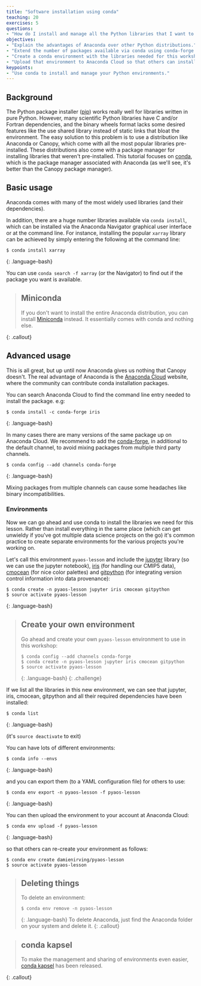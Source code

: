 ```yaml
---
title: "Software installation using conda"
teaching: 20
exercises: 5
questions:
- "How do I install and manage all the Python libraries that I want to use?"
objectives:
- "Explain the advantages of Anaconda over other Python distributions."
- "Extend the number of packages available via conda using conda-forge."
- "Create a conda environment with the libraries needed for this workshop."
- "Upload that environment to Anaconda Cloud so that others can install it." 
keypoints:
- "Use conda to install and manage your Python environments."
---
```


## Background

The Python package installer ([pip](https://pip.pypa.io)) works really well for libraries written in pure Python.
However, many scientific Python libraries have C and/or Fortran dependencies,
and the binary wheels format lacks some desired features like the use shared library instead of static links that bloat the environment.
The easy solution to this problem is to use a distribution like Anaconda or Canopy, 
which come with all the most popular libraries pre-installed.
These distributions also come with a package manager for installing libraries that weren't pre-installed.
This tutorial focuses on [conda](https://conda.io/docs/),
which is the package manager associated with Anaconda
(as we'll see, it's better than the Canopy package manager).

## Basic usage

Anaconda comes with many of the most widely used libraries (and their dependencies).

In addition, there are a huge number libraries available via `conda install`,
which can be installed via the Anaconda Navigator graphical user interface or at the command line.
For instance, installing the popular `xarray` library can be achieved
by simply entering the following at the command line:
~~~
$ conda install xarray
~~~
{: .language-bash}

You can use `conda search -f xarray` (or the Navigator)
to find out if the package you want is available.

> ## Miniconda
>
> If you don't want to install the entire Anaconda distribution,
> you can install [Miniconda](http://conda.pydata.org/miniconda.html) instead.
> It essentially comes with conda and nothing else.
>
{: .callout}


## Advanced usage

This is all great, but up until now Anaconda gives us nothing that Canopy doesn't.
The real advantage of Anaconda is the [Anaconda Cloud](https://anaconda.org) website,
where the community can contribute conda installation packages.

You can search Anaconda Cloud
to find the command line entry needed to install the package. e.g:
~~~
$ conda install -c conda-forge iris
~~~
{: .language-bash}

In many cases there are many versions of the same package up on Anaconda Cloud.
We recommend to add the  [conda-forge](https://conda-forge.github.io/),
in additional to the default channel, to avoid mixing packages from multiple third party channels.
~~~
$ conda config --add channels conda-forge
~~~
{: .language-bash}


Mixing packages from multiple channels can cause some headaches like binary incompatibilities.

### Environments

Now we can go ahead and use conda to install the libraries we need for this lesson.
Rather than install everything in the same place
(which can get unwieldy if you've got multiple data science projects on the go)
it's common practice to create separate environments
for the various projects you're working on.

Let's call this environment `pyaos-lesson`
and include the [jupyter](https://jupyter.org/) library (so we can use the jupyter notebook),
[iris](http://scitools.org.uk/iris/) (for handling our CMIP5 data),
[cmocean](http://matplotlib.org/cmocean/) (for nice color palettes) and 
[gitpython](http://gitpython.readthedocs.io)
(for integrating version control information into data provenance):

~~~
$ conda create -n pyaos-lesson jupyter iris cmocean gitpython
$ source activate pyaos-lesson
~~~
{: .language-bash}

> ## Create your own environment
>
> Go ahead and create your own `pyaos-lesson` environment to use in this workshop:
> ~~~
> $ conda config --add channels conda-forge
> $ conda create -n pyaos-lesson jupyter iris cmocean gitpython
> $ source activate pyaos-lesson
> ~~~
> {: .language-bash}
{: .challenge}

If we list all the libraries in this new environment,
we can see that jupyter, iris, cmocean, gitpython
and all their required dependencies have been installed:

~~~
$ conda list
~~~
{: .language-bash}

(it's `source deactivate` to exit)

You can have lots of different environments:

~~~
$ conda info --envs
~~~
{: .language-bash}

and you can export them (to a YAML configuration file) for others to use:

~~~
$ conda env export -n pyaos-lesson -f pyaos-lesson
~~~
{: .language-bash}

You can then upload the environment to your account at Anaconda Cloud:

~~~
$ conda env upload -f pyaos-lesson
~~~
{: .language-bash}

so that others can re-create your environment as follows:

~~~
$ conda env create damienirving/pyaos-lesson
$ source activate pyaos-lesson
~~~

> ## Deleting things
>
> To delete an environment:
> ~~~
> $ conda env remove -n pyaos-lesson
> ~~~
> {: .language-bash}
> To delete Anaconda, just find the Anaconda folder on your system and delete it.
{: .callout}

> ## conda kapsel
>
> To make the management and sharing of environments even easier,
> [conda kapsel](https://www.continuum.io/blog/developer-blog/automate-your-readme-conda-kapsel-beta-1)
> has been released.
>
{: .callout}

